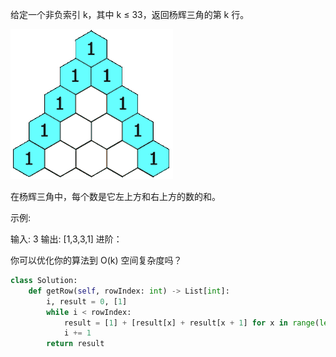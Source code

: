 给定一个非负索引 k，其中 k ≤ 33，返回杨辉三角的第 k 行。

![](img/1575255999129.gif)

在杨辉三角中，每个数是它左上方和右上方的数的和。

示例:

输入: 3
输出: [1,3,3,1]
进阶：

你可以优化你的算法到 O(k) 空间复杂度吗？

```python
class Solution:
    def getRow(self, rowIndex: int) -> List[int]:
        i, result = 0, [1]
        while i < rowIndex:
            result = [1] + [result[x] + result[x + 1] for x in range(len(result) - 1)] + [1]
            i += 1
        return result
```

